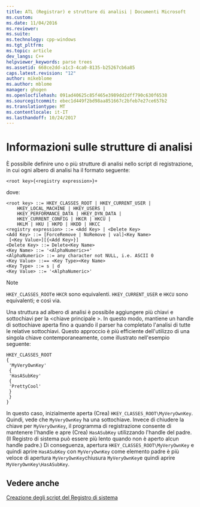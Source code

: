 ```yaml
---
title: ATL (Registrar) e strutture di analisi | Documenti Microsoft
ms.custom: 
ms.date: 11/04/2016
ms.reviewer: 
ms.suite: 
ms.technology: cpp-windows
ms.tgt_pltfrm: 
ms.topic: article
dev_langs: C++
helpviewer_keywords: parse trees
ms.assetid: 668ce2dd-a1c3-4ca0-8135-b25267cb6a85
caps.latest.revision: "12"
author: mikeblome
ms.author: mblome
manager: ghogen
ms.openlocfilehash: 091ad40625c85f465e3989dd2dff790c630f6538
ms.sourcegitcommit: ebec1d449f2bd98aa851667c2bfeb7e27ce657b2
ms.translationtype: MT
ms.contentlocale: it-IT
ms.lasthandoff: 10/24/2017
---
```

# <a name="understanding-parse-trees"></a>Informazioni sulle strutture di analisi
È possibile definire uno o più strutture di analisi nello script di registrazione, in cui ogni albero di analisi ha il formato seguente:  
  
```  
<root key>{<registry expression>}+  
```  
  
 dove:  
  
```  
<root key> ::= HKEY_CLASSES_ROOT | HKEY_CURRENT_USER |  
    HKEY_LOCAL_MACHINE | HKEY_USERS |  
    HKEY_PERFORMANCE_DATA | HKEY_DYN_DATA |  
    HKEY_CURRENT_CONFIG | HKCR | HKCU |  
    HKLM | HKU | HKPD | HKDD | HKCC  
<registry expression> ::= <Add Key> | <Delete Key>  
<Add Key> ::= [ForceRemove | NoRemove | val]<Key Name>  
 [<Key Value>][{<Add Key>}]  
<Delete Key> ::= Delete<Key Name>  
<Key Name> ::= '<AlphaNumeric>+'  
<AlphaNumeric> ::= any character not NULL, i.e. ASCII 0  
<Key Value> ::== <Key Type><Key Name>  
<Key Type> ::= s | d  
<Key Value> ::= '<AlphaNumeric>'  
```  
  
> [!NOTE]
> `HKEY_CLASSES_ROOT`e `HKCR` sono equivalenti. `HKEY_CURRENT_USER` e `HKCU` sono equivalenti; e così via.  
  
 Una struttura ad albero di analisi è possibile aggiungere più chiavi e sottochiavi per la \<chiave principale >. In questo modo, mantiene un handle di sottochiave aperta fino a quando il parser ha completato l'analisi di tutte le relative sottochiavi. Questo approccio è più efficiente dell'utilizzo di una singola chiave contemporaneamente, come illustrato nell'esempio seguente:  
  
```  
HKEY_CLASSES_ROOT  
{  
 'MyVeryOwnKey'  
 {  
 'HasASubKey'  
 {  
 'PrettyCool'  
 }  
 }  
}  
```  
  
 In questo caso, inizialmente aperta (Crea) `HKEY_CLASSES_ROOT\MyVeryOwnKey`. Quindi, vede che `MyVeryOwnKey` ha una sottochiave. Invece di chiudere la chiave per `MyVeryOwnKey`, il programma di registrazione consente di mantenere l'handle e apre (Crea) `HasASubKey` utilizzando l'handle del padre. (Il Registro di sistema può essere più lento quando non è aperto alcun handle padre.) Di conseguenza, apertura `HKEY_CLASSES_ROOT\MyVeryOwnKey` e quindi aprire `HasASubKey` con `MyVeryOwnKey` come elemento padre è più veloce di apertura `MyVeryOwnKey`chiusura `MyVeryOwnKey`e quindi aprire `MyVeryOwnKey\HasASubKey`.  
  
## <a name="see-also"></a>Vedere anche  
 [Creazione degli script del Registro di sistema](../atl/creating-registrar-scripts.md)

